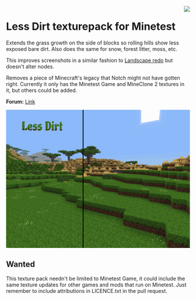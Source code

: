 <img src="https://raw.githubusercontent.com/wiki/treer/amidstest/screenshots/150px-Minetest-logo.png" align="right" />

# Less Dirt texturepack for Minetest

Extends the grass growth on the side of blocks so rolling hills show less exposed bare dirt. Also does the same for snow, forest litter, moss, etc.

This improves screenshots in a similar fashion to [Landscape redo](https://forum.minetest.net/viewtopic.php?t=20032) but doesn't alter nodes.

Removes a piece of Minecraft's legacy that Notch might not have gotten right. Currently it only has the Minetest Game and MineClone 2 textures in it, but others could be added.

**Forum:** [Link](https://forum.minetest.net/viewtopic.php?f=4&t=22362)

<img src="screenshot.png"/>

## Wanted

This texture pack needn't be limited to Minetest Game, it could include the same texture updates for other games and mods that run on Minetest. Just remember to include attributions in LICENCE.txt in the pull request.


